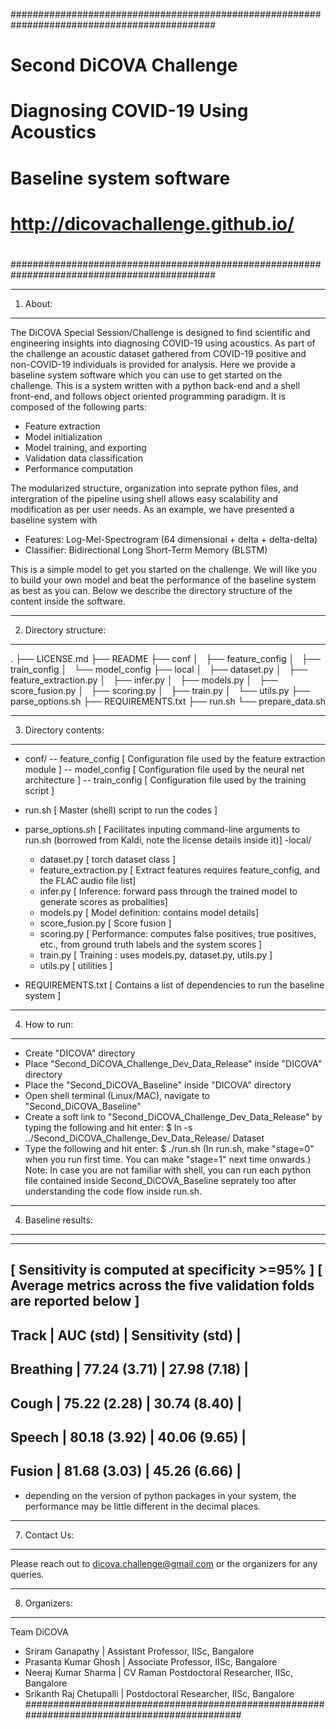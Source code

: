 
#############################################################################################
#                                                                                           # 
#                                 Second DiCOVA Challenge                                   #
#                            Diagnosing COVID-19 Using Acoustics                            #
#                                 Baseline system software			            #
#                             http://dicovachallenge.github.io/                             #
#                                                                                           #  
#############################################################################################

---------
1. About:
---------

The DiCOVA Special Session/Challenge is designed to find scientific and engineering insights
into diagnosing COVID-19 using acoustics. As part of the challenge an acoustic dataset gathered
from COVID-19 positive and non-COVID-19 individuals is provided for analysis. Here we provide
a baseline system software which you can use to get started on the challenge. This is a system
written with a python back-end and a shell front-end, and follows object oriented programming
paradigm. It is composed of the following parts:
- Feature extraction
- Model initialization
- Model training, and exporting
- Validation data classification
- Performance computation

The modularized structure, organization into seprate python files, and intergration of the
pipeline using shell allows easy scalability and modification as per user needs. As an example,
we have presented a baseline system with
- Features: Log-Mel-Spectrogram (64 dimensional + delta + delta-delta)
- Classifier: Bidirectional Long Short-Term Memory (BLSTM) 

This is a simple model to get you started on the challenge. We will like you to build your own
model and beat the performance of the baseline system as best as you can. Below we describe the
directory structure of the content inside the software.

-----------------------
2. Directory structure:
-----------------------
.
├── LICENSE.md
├── README
├── conf
│   ├── feature_config
│   ├── train_config
│   └── model_config
├── local
│   ├── dataset.py
│   ├── feature_extraction.py
│   ├── infer.py
│   ├── models.py
│   ├── score_fusion.py
│   ├── scoring.py
│   ├── train.py
│   └── utils.py
├── parse_options.sh
├── REQUIREMENTS.txt
├── run.sh
└── prepare_data.sh

----------------------
3. Directory contents:
----------------------

- conf/
	-- feature_config			[ Configuration file used by the feature extraction module ]
	-- model_config				[ Configuration file used by the neural net architecture ]
	-- train_config				[ Configuration file used by the training script ]

- run.sh					[ Master (shell) script to run the codes ]
- parse_options.sh				[ Facilitates inputing command-line arguments to run.sh (borrowed
                                		from Kaldi, note the license details inside it)]
-local/
	- dataset.py				[ torch dataset class ]
	- feature_extraction.py			[ Extract features requires feature_config, and the FLAC audio file list]
	- infer.py               		[ Inference: forward pass through the trained model to generate
                                		scores as probalities]
	- models.py                 		[ Model definition: contains model details]
	- score_fusion.py           		[ Score fusion ]
	- scoring.py                    	[ Performance: computes false positives, true positives, etc.,
                                		from ground truth labels and the system scores ]
	- train.py                  		[ Training : uses models.py, dataset.py, utils.py ]
	- utils.py                 		[ utilities ]

- REQUIREMENTS.txt              		[ Contains a list of dependencies to run the baseline system ]

--------------
4. How to run:
--------------
- Create "DICOVA" directory
- Place "Second_DiCOVA_Challenge_Dev_Data_Release" inside "DICOVA" directory
- Place the "Second_DiCOVA_Baseline" inside "DICOVA" directory
- Open shell terminal (Linux/MAC), navigate to "Second_DiCOVA_Baseline"
- Create a soft link to "Second_DiCOVA_Challenge_Dev_Data_Release" by typing the following and hit enter:
$ ln -s ../Second_DiCOVA_Challenge_Dev_Data_Release/ Dataset
- Type the following and hit enter: 
$ ./run.sh (In run.sh, make "stage=0" when you run first time. You can make "stage=1" next time onwards.)
Note: In case you are not familiar with shell, you can run each python file contained inside Second_DiCOVA_Baseline
seprately too after understanding the code flow inside run.sh.

--------------------
4. Baseline results:
--------------------
-----------------------------------------------------------------------------------------
[ Sensitivity is computed at specificity >=95% ] 
[ Average metrics across the five validation folds are reported below ] 
-----------------------------------------------------------------------------------------
Track			|	AUC (std)	|		Sensitivity (std)	|
-----------------------------------------------------------------------------------------
Breathing		|	77.24 (3.71)	|		27.98 (7.18)		|
-----------------------------------------------------------------------------------------
Cough			|	75.22 (2.28)	|		30.74 (8.40)		|
-----------------------------------------------------------------------------------------
Speech			|	80.18 (3.92)	|		40.06 (9.65)		|
-----------------------------------------------------------------------------------------
Fusion			|	81.68 (3.03)	|		45.26 (6.66)		|
-----------------------------------------------------------------------------------------

* depending on the version of python packages in your system, the performance may be little different in
the decimal places.

--------------
7. Contact Us:
--------------

Please reach out to dicova.challenge@gmail.com or the organizers for any queries.


--------------
8. Organizers:
--------------

Team DiCOVA
- Sriram Ganapathy | Assistant Professor, IISc, Bangalore
- Prasanta Kumar Ghosh | Associate Professor, IISc, Bangalore
- Neeraj Kumar Sharma | CV Raman Postdoctoral Researcher, IISc, Bangalore
- Srikanth Raj Chetupalli | Postdoctoral Researcher, IISc, Bangalore
#############################################################################################
